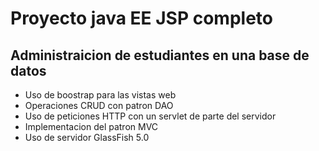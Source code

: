 # Proyecto java EE JSP completo
## Administraicion de estudiantes en una base de datos
- Uso de boostrap para las vistas web
- Operaciones CRUD con patron DAO
- Uso de peticiones HTTP con un servlet de parte del servidor
- Implementacion del patron MVC
- Uso de servidor GlassFish 5.0
